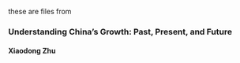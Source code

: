 these are files from 
### Understanding China’s Growth: Past, Present, and Future ###
#### Xiaodong Zhu ####
